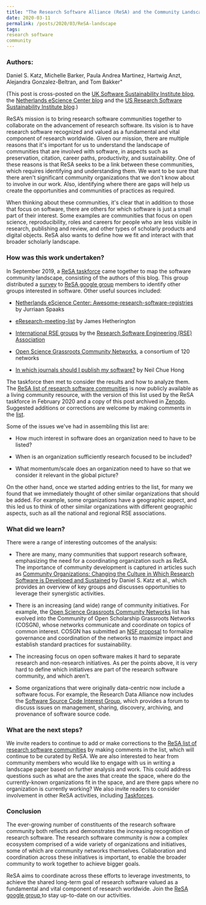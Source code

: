 ```yaml
---
title: "The Research Software Alliance (ReSA) and the Community Landscape"
date: 2020-03-11
permalink: /posts/2020/03/ReSA-landscape
tags:
research software
community
---
```

### Authors: 
Daniel S. Katz, Michelle Barker, Paula Andrea Martinez, Hartwig Anzt, Alejandra Gonzalez-Beltran, and Tom Bakker"

(This post is cross-posted on the [UK Software Sustainability Institute blog](https://software.ac.uk/blog/2020-03-11-research-software-alliance-resa-and-community-landscape), the [Netherlands eScience Center blog](https://blog.esciencecenter.nl/the-research-software-alliance-resa-and-the-community-landscape-9b8a6290ebb3) and the [US Research Software Sustainability Institute blog](http://urssi.us/blog/2020/03/11/the-research-software-alliance-resa-and-the-community-landscape/).)


ReSA’s mission is to bring research software communities together to collaborate on the advancement of research software. Its vision is to have research software recognized and valued as a fundamental and vital component of research worldwide. Given our mission, there are multiple reasons that it's important for us to understand the landscape of communities that are involved with software, in aspects such as preservation, citation, career paths, productivity, and sustainability. One of these reasons is that ReSA seeks to be a link between these communities, which requires identifying and understanding them. We want to be sure that there aren't significant community organizations that we don't know about to involve in our work. Also, identifying where there are gaps will help us create the opportunities and communities of practices as required.





When thinking about these communities, it's clear that in addition to those that focus on software, there are others for which software is just a small part of their interest. Some examples are communities that focus on open science, reproducibility, roles and careers for people who are less visible in research, publishing and review, and other types of scholarly products and digital objects. ReSA also wants to define how we fit and interact with that  broader scholarly landscape.





### How was this work undertaken?





In September 2019, a [ReSA taskforce](http://www.researchsoft.org/resa-taskforces-join-us/) came together to map the software community landscape, consisting of the authors of this blog. This group distributed a [survey](https://docs.google.com/forms/d/1kftKvGAHXIFButQ47Q3WoSCBT0v789tuksiLQkekzt4/viewform?edit_requested=true) to [ReSA google group](https://groups.google.com/forum/#!forum/research-software-alliance) members to identify other groups interested in software. Other useful sources included:







* [Netherlands eScience Center: Awesome-research-software-registries](https://github.com/NLeSC/awesome-research-software-registries/blob/master/README.md) by Jurriaan Spaaks

* [eResearch-meeting-list](https://github.com/jamespjh/eResearch-meeting-list/tree/master) by James Hetherington

* [International RSE groups](https://rse.ac.uk/community/international-rse-groups/) by the [Research Software Engineering (RSE) Association](https://rse.ac.uk/)

* [Open Science Grassroots Community Networks](https://docs.google.com/spreadsheets/d/1LNF5_bOkRV-RLIF4HYmu-gOemIa4IdfXEer89fM-Vy8/edit#gid=0), a consortium of 120 networks 

* [In which journals should I publish my software?](https://www.software.ac.uk/which-journals-should-i-publish-my-software) by Neil Chue Hong





The taskforce then met to consider the results and how to analyze them. The [ReSA list of research software communities](https://docs.google.com/spreadsheets/d/15JHqOxR4HIKHYe821IPvbxIuXP1zMjXKGEIJwB-GPqE/edit#gid=0) is now publicly available as a living community resource, with the version of this list used by the ReSA taskforce in February 2020 and a copy of this post archived in [Zenodo](https://doi.org/10.5281/zenodo.3699950). Suggested additions or corrections are welcome by making comments in the [list](https://docs.google.com/spreadsheets/d/15JHqOxR4HIKHYe821IPvbxIuXP1zMjXKGEIJwB-GPqE/edit#gid=0).





Some of the issues we've had in assembling this list are:

* How much interest in software does an organization need to have to be listed?

* When is an organization sufficiently research focused to be included?

* What momentum/scale does an organization need to have so that we consider it relevant in the global picture? 

On the other hand, once we started adding entries to the list, for many we found that we immediately thought of other similar organizations that should be added. For example, some organizations have a geographic aspect, and this led us to think of other similar organizations with different geographic aspects, such as all the national and regional RSE associations.





### What did we learn?





There were a range of interesting outcomes of the analysis:





* There are many, many communities that support research software, emphasizing the need for a coordinating organization such as ReSA. The importance of community development is captured in articles such as [Community Organizations: Changing the Culture in Which Research Software is Developed and Sustained](https://arxiv.org/abs/1811.08473) by Daniel S. Katz et al., which provides an overview of key groups and discusses opportunities to leverage their synergistic activities.

* There is an increasing (and wide) range of community initiatives. For example, the [Open Science Grassroots Community Networks](https://docs.google.com/spreadsheets/d/1geYQLpJQtzPbhN3UZGSqPGFKNIF-hqXd7PGrwZJzasA/edit#gid=0) list has evolved into the Community of Open Scholarship Grassroots Networks (COSGN), whose networks communicate and coordinate on topics of common interest. COSGN has submitted an [NSF proposal](https://osf.io/preprints/metaarxiv/d7mwk) to formalize governance and coordination of the networks to maximize impact and establish standard practices for sustainability. 

* The increasing focus on open software makes it hard to separate research and non-research initiatives. As per the points above, it is very hard to define which initiatives are part of the research software community, and which aren’t.

* Some organizations that were originally data-centric now include a software focus. For example, the Research Data Alliance now includes the [Software Source Code Interest Group](https://www.rd-alliance.org/groups/software-source-code-ig), which provides a forum to discuss issues on management, sharing, discovery, archiving, and provenance of software source code.





### What are the next steps?





We invite readers to continue to add or make corrections to the [ReSA list of research software communities](https://docs.google.com/spreadsheets/d/15JHqOxR4HIKHYe821IPvbxIuXP1zMjXKGEIJwB-GPqE/edit#gid=0) by making comments in the list, which will continue to be curated by ReSA. We are also interested to hear from community members who would like to engage with us in writing a landscape paper based on further analysis and work. This could address questions such as what are the axes that create the space, where do the currently-known organizations fit in the space, and are there gaps where no organization is currently working? We also invite readers to consider involvement in other ReSA activities, including [Taskforces](http://www.researchsoft.org/resa-taskforces-join-us/).





### Conclusion





The ever-growing number of constituents of the research software community both reflects and demonstrates the increasing recognition of research software. The research software community is now a complex ecosystem comprised of a wide variety of organizations and initiatives, some of which are community networks themselves. Collaboration and coordination across these initiatives is important, to enable the broader community to work together to achieve bigger goals.





ReSA aims to coordinate across these efforts to leverage investments, to achieve the shared long-term goal of research software valued as a fundamental and vital component of research worldwide. Join the [ReSA google group ](https://groups.google.com/forum/#!forum/research-software-alliance) to stay up-to-date on our activities.







